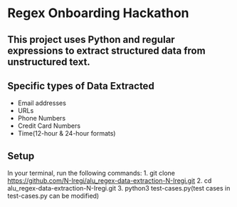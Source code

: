 # Regex Onboarding Hackathon

## This project uses Python and regular expressions to extract structured data from unstructured text.

## Specific types of Data Extracted
- Email addresses
- URLs
- Phone Numbers
- Credit Card Numbers
- Time(12-hour & 24-hour formats)

## Setup
In your terminal, run the following commands:
	1. git clone https://github.com/N-Iregi/alu_regex-data-extraction-N-Iregi.git
	2. cd alu_regex-data-extraction-N-Iregi.git
	3. python3 test-cases.py(test cases in test-cases.py can be modified)
